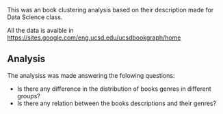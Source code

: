 This was an book clustering analysis based on their description made for Data Science class.

All the data is avaible in https://sites.google.com/eng.ucsd.edu/ucsdbookgraph/home

## Analysis
The analysiss was made answering the folowing questions:
- Is there any difference in the distribution of books genres in different groups?
- Is there any relation between the books descriptions and their genres?

